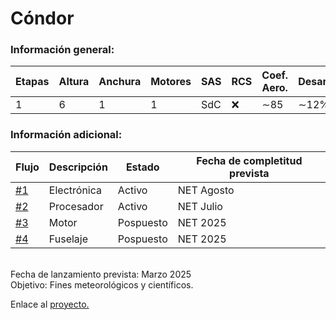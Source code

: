 # Cóndor
### Información general:
|Etapas|Altura|Anchura|Motores|SAS|RCS|Coef. Aero.|Desarrollo|
|------|------|-------|-------|---|---|-----------|----------|
|1|6|1|1|SdC|:x:|∼85|∼12%|

### Información adicional:
|Flujo|Descripción|Estado|Fecha de completitud prevista|
|-----|-----------|------|-----------------------------|
|[#1](https://github.com/EzeGamer135/ucc_aerospace/issues/1)|Electrónica|Activo|NET Agosto|
|[#2](https://github.com/EzeGamer135/ucc_aerospace/issues/2)|Procesador|Activo|NET Julio|
|[#3](https://github.com/EzeGamer135/ucc_aerospace/issues/3)|Motor|Pospuesto|NET 2025|
|[#4](https://github.com/EzeGamer135/ucc_aerospace/issues/4)|Fuselaje|Pospuesto|NET 2025|
<br>
Fecha de lanzamiento prevista: Marzo 2025
<br>
Objetivo: Fines meteorológicos y científicos.
<br>

Enlace al [proyecto.](https://github.com/users/EzeGamer135/projects/5)
